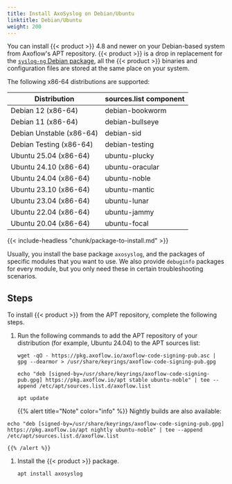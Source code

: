 ```yaml
---
title: Install AxoSyslog on Debian/Ubuntu
linktitle: Debian/Ubuntu
weight: 200
---
```


You can install {{< product >}} 4.8 and newer on your Debian-based system from Axoflow's APT repository. {{< product >}} is a drop in replacement for the [`syslog-ng` Debian package](https://packages.debian.org/search?keywords=syslog-ng&searchon=names&suite=stable&section=all), all the {{< product >}} binaries and configuration files are stored at the same place on your system.

The following x86-64 distributions are supported:

| Distribution    | sources.list component |
|-----------------|------------------------|
| Debian 12 (x86-64) | debian-bookworm     |
| Debian 11 (x86-64) | debian-bullseye     |
| Debian Unstable (x86-64) | debian-sid    |
| Debian Testing (x86-64) | debian-testing |
| Ubuntu 25.04 (x86-64) | ubuntu-plucky  |
| Ubuntu 24.10 (x86-64) | ubuntu-oracular  |
| Ubuntu 24.04 (x86-64) | ubuntu-noble     |
| Ubuntu 23.10 (x86-64) | ubuntu-mantic    |
| Ubuntu 23.04 (x86-64) | ubuntu-lunar     |
| Ubuntu 22.04 (x86-64) | ubuntu-jammy     |
| Ubuntu 20.04 (x86-64) | ubuntu-focal     |

{{< include-headless "chunk/package-to-install.md" >}}

Usually, you install the base package `axosyslog`, and the packages of specific modules that you want to use. We also provide `debuginfo` packages for every module, but you only need these in certain troubleshooting scenarios.

## Steps

To install {{< product >}} from the APT repository, complete the following steps.

1. Run the following commands to add the APT repository of your distribution (for example, Ubuntu 24.04) to the APT sources list:

    <!-- FIXME add sample outputs -->

    ```shell
    wget -qO - https://pkg.axoflow.io/axoflow-code-signing-pub.asc | gpg --dearmor > /usr/share/keyrings/axoflow-code-signing-pub.gpg
    ```

    ```shell
    echo "deb [signed-by=/usr/share/keyrings/axoflow-code-signing-pub.gpg] https://pkg.axoflow.io/apt stable ubuntu-noble" | tee --append /etc/apt/sources.list.d/axoflow.list
    ```

    ```shell
    apt update
    ```

    {{% alert title="Note" color="info" %}}
Nightly builds are also available:

```shell
echo "deb [signed-by=/usr/share/keyrings/axoflow-code-signing-pub.gpg] https://pkg.axoflow.io/apt nightly ubuntu-noble" | tee --append /etc/apt/sources.list.d/axoflow.list
```
    {{% /alert %}}

1. Install the {{< product >}} package.

    ```shell
    apt install axosyslog
    ```
